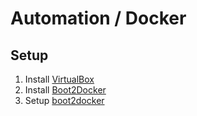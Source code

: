 # Automation / Docker

## Setup

1. Install [VirtualBox](https://www.virtualbox.org/wiki/Downloads)
2. Install [Boot2Docker](https://docs.docker.com/installation/mac/#install-boot2docker)
3. Setup [boot2docker](https://docs.docker.com/installation/mac/#from-your-command-line)
